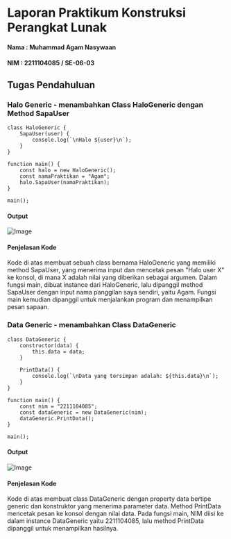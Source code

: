 # Laporan Praktikum Konstruksi Perangkat Lunak
#### Nama : Muhammad Agam Nasywaan
#### NIM : 2211104085 / SE-06-03

## Tugas Pendahuluan 

### Halo Generic - menambahkan Class HaloGeneric dengan Method SapaUser
```
class HaloGeneric {
    SapaUser(user) {
        console.log(`\nHalo ${user}\n`);
    }
}

function main() {
    const halo = new HaloGeneric();
    const namaPraktikan = "Agam";
    halo.SapaUser(namaPraktikan);
}

main();
```

#### Output
![Image](https://github.com/user-attachments/assets/e5ebef2c-2b28-45e1-a61e-8d7e76ae5a5e)

#### Penjelasan Kode
Kode di atas membuat sebuah class bernama HaloGeneric yang memiliki method SapaUser, yang menerima input dan mencetak pesan "Halo user X" ke konsol, di mana X adalah nilai yang diberikan sebagai argumen. Dalam fungsi main, dibuat instance dari HaloGeneric, lalu dipanggil method SapaUser dengan input nama panggilan saya sendiri, yaitu Agam. Fungsi main kemudian dipanggil untuk menjalankan program dan menampilkan pesan sapaan.


### Data Generic - menambahkan Class DataGeneric
```
class DataGeneric {
    constructor(data) {
        this.data = data;
    }

    PrintData() {
        console.log(`\nData yang tersimpan adalah: ${this.data}\n`);
    }
}

function main() {
    const nim = "2211104085";
    const dataGeneric = new DataGeneric(nim);
    dataGeneric.PrintData();
}

main();
```

#### Output
![Image](https://github.com/user-attachments/assets/f61ce276-9bd3-437e-8221-9fc35a69b9f5)

#### Penjelasan Kode
Kode di atas membuat class DataGeneric dengan property data bertipe generic dan konstruktor yang menerima parameter data. Method PrintData mencetak pesan ke konsol dengan nilai data. Pada fungsi main, NIM diisi ke dalam instance DataGeneric yaitu 2211104085, lalu method PrintData dipanggil untuk menampilkan hasilnya. 